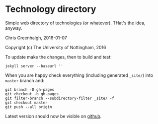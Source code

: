 # Technology directory

Simple web directory of technologies (or whatever). THat's the idea, anyway.

Chris Greenhalgh, 2016-01-07

Copyright (c) The University of Nottingham, 2016

To update make the changes, then to build and test:
```
jekyll server --baseurl ''
```

When you are happy check everything (including generated `_site/`) into 
`master` branch and:
```
git branch -D gh-pages
git checkout -b gh-pages
git filter-branch --subdirectory-filter _site/ -f
git checkout master
git push --all origin
```

Latest version should now be visible on [github](http://cgreenhalgh.github.io/tech-directory).


